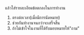 แล้วใส่รายละเอียดข้อตกลงในการทํางาน<br>
1. ตรงต่อเวลา(เมื่อมีการนัดหมาย)<br>
2. ช่วยกันทำงานจนกว่าจะเสร็จสิ้น<br>
3. ถ้าไม่เข้าใจในงานที่ได้รับมอบหมายให้"ถาม"<br>
